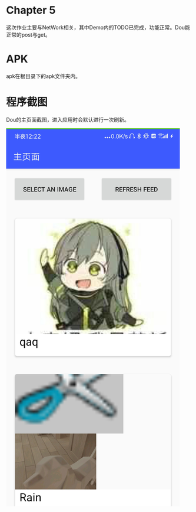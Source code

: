 # Chapter 5

这次作业主要与NetWork相关，其中Demo内的TODO已完成，功能正常。Dou能正常的post与get。

# APK

apk在根目录下的apk文件夹内。

# 程序截图

Dou的主页面截图，进入应用时会默认进行一次刷新。

![avatar](./images/MainPage.jpg)